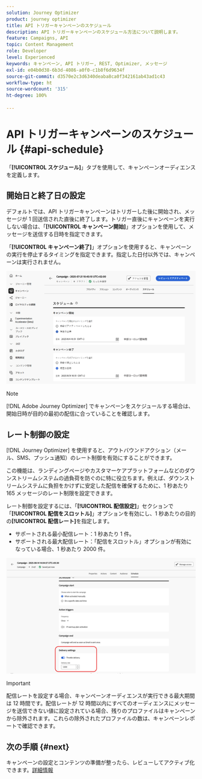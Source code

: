 ```yaml
---
solution: Journey Optimizer
product: journey optimizer
title: API トリガーキャンペーンのスケジュール
description: API トリガーキャンペーンのスケジュール方法について説明します。
feature: Campaigns, API
topic: Content Management
role: Developer
level: Experienced
keywords: キャンペーン, API トリガー, REST, Optimizer, メッセージ
exl-id: e04b0d38-6b3d-4086-a0f0-c1b8f6d9634f
source-git-commit: d3570e2c3d6340deaba8ca0f342161ab43ad1c43
workflow-type: ht
source-wordcount: '315'
ht-degree: 100%

---
```


# API トリガーキャンペーンのスケジュール {#api-schedule}

「**[!UICONTROL スケジュール]**」タブを使用して、キャンペーンオーディエンスを定義します。

## 開始日と終了日の設定

デフォルトでは、API トリガーキャンペーンはトリガーした後に開始され、メッセージが 1 回送信された直後に終了します。トリガー直後にキャンペーンを実行しない場合は、「**[!UICONTROL キャンペーン開始]**」オプションを使用して、メッセージを送信する日時を指定できます。

「**[!UICONTROL キャンペーン終了]**」オプションを使用すると、キャンペーンの実行を停止するタイミングを指定できます。指定した日付以外では、キャンペーンは実行されません。

![](assets/api-triggered-schedule.png)

>[!NOTE]
>
>[!DNL Adobe Journey Optimizer] でキャンペーンをスケジュールする場合は、開始日時が目的の最初の配信に合っていることを確認します。

## レート制御の設定

[!DNL Journey Optimizer] を使用すると、アウトバウンドアクション（メール、SMS、プッシュ通知）のレート制御を有効にすることができます。

この機能は、ランディングページやカスタマーケアプラットフォームなどのダウンストリームシステムの過負荷を防ぐのに特に役立ちます。例えば、ダウンストリームシステムに負担をかけずに安定した配信を確保するために、1 秒あたり 165 メッセージのレート制限を設定できます。

レート制御を設定するには、「**[!UICONTROL 配信設定]**」セクションで「**[!UICONTROL 配信をスロットル]**」オプションを有効にし、1 秒あたりの目的の&#x200B;**[!UICONTROL 配信レート]**&#x200B;を指定します。

* サポートされる最小配信レート：1 秒あたり 1 件。
* サポートされる最大配信レート：「配信をスロットル」オプションが有効になっている場合、1 秒あたり 2000 件。

![](assets/throttling-rate-control.png)

>[!IMPORTANT]
>
>配信レートを設定する場合、キャンペーンオーディエンスが実行できる最大期間は 12 時間です。配信レートが 12 時間以内にすべてのオーディエンスにメッセージを送信できない値に設定されている場合、残りのプロファイルはキャンペーンから除外されます。これらの除外されたプロファイルの数は、キャンペーンレポートで確認できます。

## 次の手順 {#next}

キャンペーンの設定とコンテンツの準備が整ったら、レビューしてアクティブ化できます。[詳細情報](../campaigns/review-activate-api-triggered-campaign.md)
